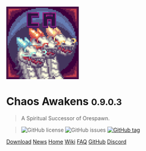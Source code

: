<!-- _coverpage.md -->

![logo](../android-chrome-192x192.png)

# Chaos Awakens <small>0.9.0.3</small>

> A Spiritual Successor of Orespawn.

>![GitHub license](https://img.shields.io/github/license/ChaosAwakens/ChaosAwakens.svg)
![GitHub issues](https://img.shields.io/github/issues/ChaosAwakens/ChaosAwakens.svg)
[![GitHub tag](https://img.shields.io/github/tag/ChaosAwakens/ChaosAwakens?color=3271a8)](https://github.com/ChaosAwakens/ChaosAwakens/tags/)

[Download](download.md)
[News](README.md)
[Home](README.md)
[Wiki](https://github.com/ChaosAwakens/ChaosAwakens/wiki)
[FAQ](faq.md)
[GitHub](https://github.com/ChaosAwakens/ChaosAwakens)
[Discord](https://discord.gg/TmVqnT5Zmj)

